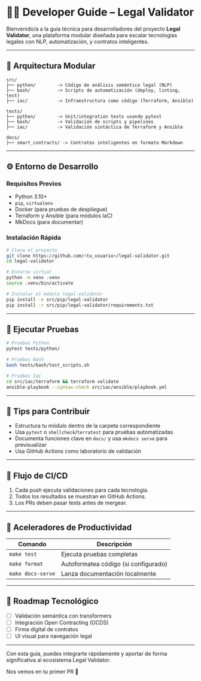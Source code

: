 # 👨‍💻 Developer Guide – Legal Validator

Bienvenido/a a la guía técnica para desarrolladores del proyecto **Legal Validator**, una plataforma modular diseñada para escalar tecnologías legales con NLP, automatización, y contratos inteligentes.

---

## 🧠 Arquitectura Modular

```
src/
├── python/        -> Código de análisis semántico legal (NLP)
├── bash/          -> Scripts de automatización (deploy, linting, test)
├── iac/           -> Infraestructura como código (Terraform, Ansible)

tests/
├── python/        -> Unit/integration tests usando pytest
├── bash/          -> Validación de scripts y pipelines
├── iac/           -> Validación sintáctica de Terraform y Ansible

docs/
├── smart_contracts/ -> Contratos inteligentes en formato Markdown
```

---

## ⚙️ Entorno de Desarrollo

### Requisitos Previos

- Python 3.10+
- `pip`, `virtualenv`
- Docker (para pruebas de despliegue)
- Terraform y Ansible (para módulos IaC)
- MkDocs (para documentar)

### Instalación Rápida

```bash
# Clona el proyecto
git clone https://github.com/<tu_usuario>/legal-validator.git
cd legal-validator

# Entorno virtual
python -m venv .venv
source .venv/bin/activate

# Instalar el módulo legal-validator
pip install -e src/pip/legal-validator
pip install -r src/pip/legal-validator/requirements.txt
```

---

## 🧪 Ejecutar Pruebas

```bash
# Pruebas Python
pytest tests/python/

# Pruebas Bash
bash tests/bash/test_scripts.sh

# Pruebas IaC
cd src/iac/terraform && terraform validate
ansible-playbook --syntax-check src/iac/ansible/playbook.yml
```

---

## 🧠 Tips para Contribuir

- Estructura tu módulo dentro de la carpeta correspondiente
- Usa `pytest` o `shellcheck`/`terratest` para pruebas automatizadas
- Documenta funciones clave en `docs/` y usa `mkdocs serve` para previsualizar
- Usa GitHub Actions como laboratorio de validación

---

## 🔁 Flujo de CI/CD

1. Cada push ejecuta validaciones para cada tecnología.
2. Todos los resultados se muestran en GitHub Actions.
3. Los PRs deben pasar tests antes de mergear.

---

## 🧠 Aceleradores de Productividad

| Comando            | Descripción                        |
|--------------------|------------------------------------|
| `make test`        | Ejecuta pruebas completas          |
| `make format`      | Autoformatea código (si configurado)|
| `make docs-serve`  | Lanza documentación localmente     |

---

## 🧩 Roadmap Tecnológico

- [ ] Validación semántica con transformers
- [ ] Integración Open Contracting (OCDS)
- [ ] Firma digital de contratos
- [ ] UI visual para navegación legal

---

Con esta guía, puedes integrarte rápidamente y aportar de forma significativa al ecosistema Legal Validator.

Nos vemos en tu primer PR 🚀